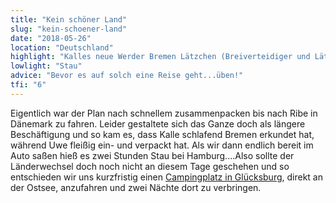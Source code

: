 ```yaml
---
title: "Kein schöner Land"
slug: "kein-schoener-land"
date: "2018-05-26"
location: "Deutschland"
highlight: "Kalles neue Werder Bremen Lätzchen (Breiverteidiger und Lätzchenwart)"
lowlight: "Stau"
advice: "Bevor es auf solch eine Reise geht...üben!"
tfi: "6"
---
```

Eigentlich war der Plan nach schnellem zusammenpacken bis nach Ribe in Dänemark zu fahren. Leider gestaltete sich das Ganze doch als längere Beschäftigung und so kam es, dass Kalle schlafend Bremen erkundet hat, während Uwe fleißig ein- und verpackt hat. Als wir dann endlich bereit im Auto saßen hieß es zwei Stunden Stau bei Hamburg....Also sollte der Länderwechsel doch noch nicht an diesem Tage geschehen und so entschieden wir uns kurzfristig einen [Campingplatz in Glücksburg]("http://www.ostseecamp-holnis.de), direkt an der Ostsee, anzufahren und zwei Nächte dort zu verbringen.

 